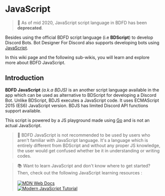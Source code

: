 # JavaScript
> 📌 As of mid 2020, JavaScript script language in BDFD has been **deprecated**.

Besides using the official BDFD script language (i.e **BDScript**) to develop Discord Bots. Bot Designer For Discord also supports developing bots using [JavaScript](https://javascript.com).

In this wiki page and the following sub-wikis, you will learn and explore more about BDFD JavaScript.

## Introduction
**BDFD JavaScript** *(a.k.a BDJS)* is an another script language available in the app which can be used as alternative to BDScript for developing a Discord Bot. Unlike BDScript, BDJS executes a JavaScript code. It uses ECMAScript 2015 (ES6) JavaScript version. BDJS has limited Discord API functions support available.

This script is powered by a JS playground made using [Go](https://go.dev) and is not an actual JavaScript.

> 📌 BDFD JavaScript is not recommended to be used by users who aren't familiar with JavaScript language. It's a language which is entirely different from BDScript and without any proper JS knowledge, the user would get confused whether be it in understanding or writing codes.

> 📚 Want to learn JavaScript and don't know where to get started?\
Then, check out the following JavaScript learning resources :\
\
[![MDN Web Docs](https://img.shields.io/badge/mdn_javascript_guide-black?style=for-the-badge&logo=mdnwebdocs&logoColor=white)](https://developer.mozilla.org/en-US/docs/Web/JavaScript/Guide)\
[![Modern JavaScript Tutorial](https://img.shields.io/badge/modern_javascript_tutorial-%23323330.svg?style=for-the-badge&logo=javascript&logoColor=%23F7DF1E)](https://javascript.info)
